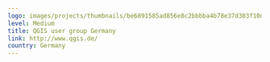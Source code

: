 ```yaml
---
logo: images/projects/thumbnails/be6891585ad856e8c2bbbba4b78e37d303f10d72.png.150x50_q85.png
level: Medium
title: QGIS user group Germany
link: http://www.qgis.de/
country: Germany
---
```

